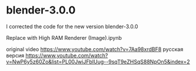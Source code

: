 # blender-3.0.0
I corrected the code for the new version blender-3.0.0

Replace with High RAM Renderer (Image).ipynb




original video https://www.youtube.com/watch?v=7Aa98xrdBF8
русская версия https://www.youtube.com/watch?v=NwP6y5z60Zo&list=PL00JwiJFbIUug--9sqT9eZHSqS88NpOn5&index=2

